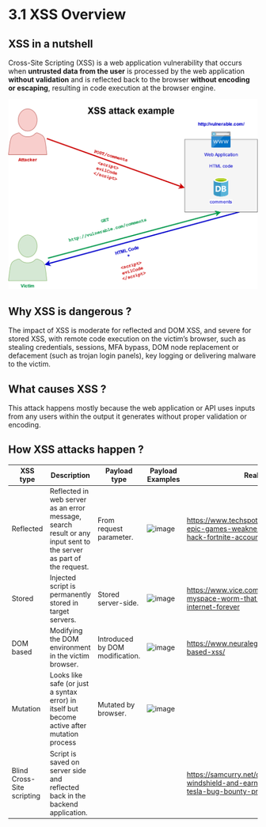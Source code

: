 # 3.1 XSS Overview 

## XSS in a nutshell

Cross-Site Scripting (XSS) is a web application vulnerability that occurs when **untrusted data from the user** is processed by the web application **without validation** and is reflected back to the browser **without encoding or escaping**, resulting in code execution at the browser engine.

![xss-wf](../../assets/xss-wf.png)

## Why XSS is dangerous ?

The impact of XSS is moderate for reflected and DOM XSS, and severe for stored XSS, with remote code execution on the victim’s browser, such as stealing credentials, sessions, MFA bypass, DOM node replacement or defacement (such as trojan login panels), key logging or delivering malware to the victim.

## What causes XSS ?

This attack happens mostly because the web application or API uses inputs from any users within the output it generates without proper validation or encoding.

## How XSS attacks happen ?

| XSS type                  | Description                                                                                                        |  Payload type                  |  Payload Examples | Real cases                                                                                      |
|---------------------------|--------------------------------------------------------------------------------------------------------------------|--------------------------------|-------------------|-------------------------------------------------------------------------------------------------|
| Reflected                 | Reflected in web server as an error message, search result or any input sent to the server as part of the request. | From request parameter.        |![image](https://user-images.githubusercontent.com/1529433/174054218-bef943dc-1f60-4621-ba5f-4d4b10504111.png)|https://www.techspot.com/news/78304-epic-games-weaknesses-check-point-hack-fortnite-accounts.html|
| Stored                    | Injected script is permanently stored in target servers.                                                           | Stored server-side.            | ![image](https://user-images.githubusercontent.com/1529433/174054511-5e9a54ef-5b8c-4b53-907a-644ecd3a147b.png)|https://www.vice.com/en/article/wnjwb4/the-myspace-worm-that-changed-the-internet-forever        |
| DOM based                 | Modifying the DOM environment in the victim browser.                                                               | Introduced by DOM modification.|![image](https://user-images.githubusercontent.com/1529433/174054599-3d7619d8-571c-4ada-9a05-9a7d3f3b5898.png)|https://www.neuralegion.com/blog/dom-based-xss/                                                  |
| Mutation                  | Looks like safe (or just a syntax error) in itself but become active after mutation process                                                                                                                  | Mutated by browser.            | ![image](https://user-images.githubusercontent.com/1529433/174054791-2beee000-a47f-431f-bcac-fba3a6018e43.png)|                                                                                                 |
| Blind Cross-Site scripting| Script is saved on server side and reflected back in the backend application.                                      |                                |                   |https://samcurry.net/cracking-my-windshield-and-earning-10000-on-the-tesla-bug-bounty-program/   |
